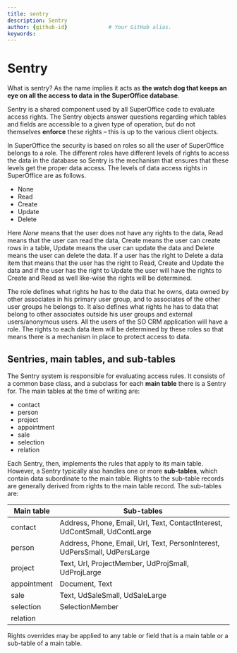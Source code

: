```yaml
---
title: sentry      
description: Sentry
author: {github-id}             # Your GitHub alias.
keywords:
---
```


# Sentry

What is sentry? As the name implies it acts as **the watch dog that keeps an eye on all the access to data in the SuperOffice database**.

Sentry is a shared component used by all SuperOffice code to evaluate access rights. The Sentry objects answer questions regarding which tables and fields are accessible to a given type of operation, but do not themselves **enforce** these rights – this is up to the various client objects.

In SuperOffice the security is based on roles so all the user of SuperOffice belongs to a role. The different roles have different levels of rights to access the data in the database so Sentry is the mechanism that ensures that these levels get the proper data access. The levels of data access rights in SuperOffice are as follows.

* None
* Read
* Create
* Update
* Delete

Here *None* means that the user does not have any rights to the data, Read means that the user can read the data, Create means the user can create rows in a table, Update means the user can update the data and Delete means the user can delete the data. If a user has the right to Delete a data item that means that the user has the right to Read, Create and Update the data and if the user has the right to Update the user will have the rights to Create and Read as well like-wise the rights will be determined.

The role defines what rights he has to the data that he owns, data owned by other associates in his primary user group, and to associates of the other user groups he belongs to. It also defines what rights he has to data that belong to other associates outside his user groups and external users/anonymous users. All the users of the SO CRM application will have a role. The rights to each data item will be determined by these roles so that means there is a mechanism in place to protect access to data.

## Sentries, main tables, and sub-tables

The Sentry system is responsible for evaluating access rules. It consists of a common base class, and a subclass for each **main table** there is a Sentry for. The main tables at the time of writing are:

* contact
* person
* project
* appointment
* sale
* selection
* relation

Each Sentry, then, implements the rules that apply to its main table. However, a Sentry typically also handles one or more **sub-tables**, which contain data subordinate to the main table. Rights to the sub-table records are generally derived from rights to the main table record. The sub-tables are:

| Main table | Sub-tables |
|---|--|
| contact | Address, Phone, Email, Url, Text, ContactInterest, UdContSmall, UdContLarge |
| person | Address, Phone, Email, Url, Text, PersonInterest, UdPersSmall, UdPersLarge |
| project | Text, Url, ProjectMember, UdProjSmall, UdProjLarge |
| appointment | Document, Text |
| sale | Text, UdSaleSmall, UdSaleLarge |
| selection | SelectionMember |
| relation | |

Rights overrides may be applied to any table or field that is a main table or a sub-table of a main table.
